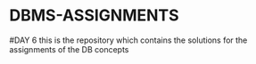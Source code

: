 # DBMS-ASSIGNMENTS
#DAY 6 
this is the repository which contains the solutions for the assignments of the DB concepts 
